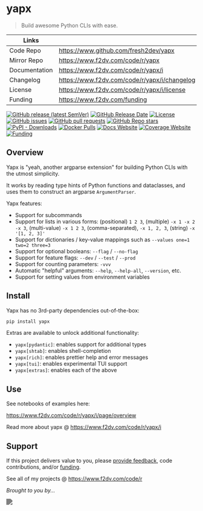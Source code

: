 # yapx

> Build awesome Python CLIs with ease.

| Links         |                                              |
|---------------|----------------------------------------------|
| Code Repo     | https://www.github.com/fresh2dev/yapx        |
| Mirror Repo   | https://www.f2dv.com/code/r/yapx             |
| Documentation | https://www.f2dv.com/code/r/yapx/i           |
| Changelog     | https://www.f2dv.com/code/r/yapx/i/changelog |
| License       | https://www.f2dv.com/code/r/yapx/i/license   |
| Funding       | https://www.f2dv.com/funding                 |

[![GitHub release (latest SemVer)](https://img.shields.io/github/v/release/fresh2dev/yapx?color=blue&style=for-the-badge)](https://www.github.com/fresh2dev/yapx/releases)
[![GitHub Release Date](https://img.shields.io/github/release-date/fresh2dev/yapx?color=blue&style=for-the-badge)](https://www.github.com/fresh2dev/yapx/releases)
[![License](https://img.shields.io/github/license/fresh2dev/yapx?color=blue&style=for-the-badge)](https://www.f2dv.com/code/r/yapx/i/license)
[![GitHub issues](https://img.shields.io/github/issues-raw/fresh2dev/yapx?color=blue&style=for-the-badge)](https://www.github.com/fresh2dev/yapx/issues)
[![GitHub pull requests](https://img.shields.io/github/issues-pr-raw/fresh2dev/yapx?color=blue&style=for-the-badge)](https://www.github.com/fresh2dev/yapx/pulls)
[![GitHub Repo stars](https://img.shields.io/github/stars/fresh2dev/yapx?color=blue&style=for-the-badge)](https://star-history.com/#fresh2dev/yapx&Date)
[![PyPI - Downloads](https://img.shields.io/pypi/dm/yapx?color=blue&style=for-the-badge)](https://pypi.org/project/yapx)
[![Docker Pulls](https://img.shields.io/docker/pulls/fresh2dev/yapx?color=blue&style=for-the-badge)](https://hub.docker.com/r/fresh2dev/yapx)
[![Docs Website](https://img.shields.io/website?down_message=unavailable&label=docs&style=for-the-badge&up_color=blue&up_message=available&url=https://www.f2dv.com/code/r/yapx/i)](https://www.f2dv.com/code/r/yapx/i)
[![Coverage Website](https://img.shields.io/website?down_message=unavailable&label=coverage&style=for-the-badge&up_color=blue&up_message=available&url=https://www.f2dv.com/code/r/yapx/i/tests/coverage)](https://www.f2dv.com/code/r/yapx/i/tests/coverage)
[![Funding](https://img.shields.io/badge/funding-%24%24%24-blue?style=for-the-badge)](https://www.f2dv.com/fund)

## Overview

Yapx is "yeah, another argparse extension" for building Python CLIs with the utmost simplicity.

It works by reading type hints of Python functions and dataclasses, and uses them to construct an argparse `ArgumentParser`.

Yapx features:

- Support for subcommands
- Support for lists in various forms: (positional) `1 2 3`, (multiple) `-x 1 -x 2 -x 3`, (multi-value) `-x 1 2 3`, (comma-separated), `-x 1, 2, 3`, (string) `-x '[1, 2, 3]'`
- Support for dictionaries / key-value mappings such as `--values one=1 two=2 three=3`
- Support for optional booleans: `--flag` / `--no-flag`
- Support for feature flags: `--dev` / `--test` / `--prod`
- Support for counting parameters: `-vvv`
- Automatic "helpful" arguments: `--help`, `--help-all`, `--version`, etc.
- Support for setting values from environment variables

## Install

Yapx has no 3rd-party dependencies out-of-the-box:

```sh
pip install yapx
```

Extras are available to unlock additional functionality:

- `yapx[pydantic]`: enables support for additional types
- `yapx[shtab]`: enables shell-completion
- `yapx[rich]`: enables prettier help and error messages
- `yapx[tui]`: enables experimental TUI support
- `yapx[extras]`: enables each of the above

## Use

See notebooks of examples here:

https://www.f2dv.com/code/r/yapx/i/page/overview

Read more about yapx @ https://www.f2dv.com/code/r/yapx/i

## Support

If this project delivers value to you, please [provide feedback](https://www.github.com/fresh2dev/yapx/issues), code contributions, and/or [funding](https://www.f2dv.com/fund).

See all of my projects @ https://www.f2dv.com/code/r

*Brought to you by...*

<a href="https://www.f2dv.com"><img src="https://img.fresh2.dev/fresh2dev.svg" style="filter: invert(50%);"></img></a>

